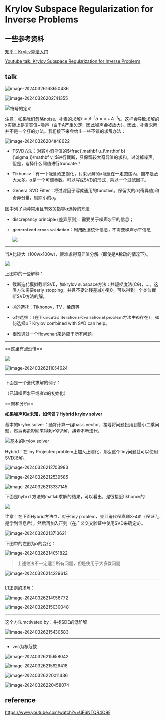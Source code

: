 

# Krylov Subspace Regularization for Inverse Problems

## 一些参考资料

[知乎：Krylov算法入门](https://zhuanlan.zhihu.com/p/644117637)

[Youtube talk: Krylov Subspace Regularization for Inverse Problems ](https://www.youtube.com/watch?v=UF6NTQR4O9E)

## talk

![image-20240326163650436](https://ossjiyaoliu.oss-cn-beijing.aliyuncs.com/uPic/image-20240326163650436.png)

![image-20240326202741355](https://ossjiyaoliu.oss-cn-beijing.aliyuncs.com/uPic/image-20240326202741355.png)

![符号的定义](https://ossjiyaoliu.oss-cn-beijing.aliyuncs.com/uPic/image-20240326202845053.png)

注意：如果我们忽略noise，朴素的求解$\hat x = A^{-1}b = x + A^{-1}\eta$。这样会导致求解的x实际上是真实值+噪声（由于A严重欠定，因此噪声会被放大）。因此，朴素求解并不是一个好的办法。我们接下来会给出一些不错的求解办法：

![image-20240326204848622](https://ossjiyaoliu.oss-cn-beijing.aliyuncs.com/uPic/image-20240326204848622.png)

+ TSVD方法：对较小奇异值的$\frac{\mathbf u_i\mathbf b}{\sigma_i}\mathbf v_i$进行截断，只保留较大奇异值的求和，过滤掉噪声。但是，选择什么阈值进行truncate？

+ Tikhonov：有一个能量的正则化，约束求解的x能量在一定范围内，而不是放大太多。$\alpha$是一个可调参数。可以写成SVD的形式，乘以一个过滤因子。
+ General SVD Filter：将过滤因子写成通用的function。保留大的$\sigma_i$(奇异值)和奇异分量，剔除小的$\sigma_i$。

图中列了两种常用且有效的指导$\alpha$选择的方法

+ discrepancy principle (差异原则)：需要关于噪声水平的信息；

+ generalized cross validation：利用数据统计信息，不需要噪声水平信息

	![](https://ossjiyaoliu.oss-cn-beijing.aliyuncs.com/uPic/image-20240326205430259.png)

---

当A比较大（100wx100w），很难求得奇异值分解（即使是A稀疏的情况下）。

![](https://ossjiyaoliu.oss-cn-beijing.aliyuncs.com/uPic/image-20240326210605637.png)

上图中的一些解释：

+ 截断迭代模拟截断SVD，如krylov subspace方法：共轭梯度法(CG)，...。这类方法需要early stopping，并且不要让残差减小到0。可以得到一个类似截断SVD方法的解。

+ $\mathcal R$的选择：Tikhonov，TV，稀疏等
+ $\alpha$的选择：（在Truncated iterations和variational problem方法中都存在）。如何选择$\alpha$？Krylov combined with SVD can help。
+ 很难通过一个flowchart来适应于所有问题。

---

==这里有点没懂==

![](https://ossjiyaoliu.oss-cn-beijing.aliyuncs.com/uPic/image-20240326210833978.png)

![image-20240326211054624](https://ossjiyaoliu.oss-cn-beijing.aliyuncs.com/uPic/image-20240326211054624.png)

---

下面是一个迭代求解的例子：

（已知噪声水平或者$\alpha$的初始化）

==图和分析==

**如果噪声和$\alpha$未知，如何做？Hybrid krylov solver**

基本的krylov solver：通常计算一组basis vector，接着将问题投用到最小二乘问题，然后再投影回来得到$x$的求解，接着不断迭代。

![基本的krylov solver](https://ossjiyaoliu.oss-cn-beijing.aliyuncs.com/uPic/image-20240326212253986.png)

Hybrid：在tiny Projected problem上加入正则化，那么这个tiny问题就可以使用SVD求解。

![image-20240326212703983](https://ossjiyaoliu.oss-cn-beijing.aliyuncs.com/uPic/image-20240326212703983.png)

![image-20240326212539585](https://ossjiyaoliu.oss-cn-beijing.aliyuncs.com/uPic/image-20240326212539585.png)

![image-20240326213337145](https://ossjiyaoliu.oss-cn-beijing.aliyuncs.com/uPic/image-20240326213337145.png)

下面是hybrid 方法的matlab求解的结果，可以看出，是很接近tikhonov的

![](https://ossjiyaoliu.oss-cn-beijing.aliyuncs.com/uPic/image-20240326213503111.png)

注意：在下面Hybrid方法中，对于tiny problem，先只迭代保真项3-4轮（保证$T_k$是学到信息后），然后再加入正则（在广义交叉验证中使用SVD来确定$\alpha$）。

![image-20240326213713621](https://ossjiyaoliu.oss-cn-beijing.aliyuncs.com/uPic/image-20240326213713621.png)

下图中的左图为$\alpha$的变化：

![image-20240326214051822](https://ossjiyaoliu.oss-cn-beijing.aliyuncs.com/uPic/image-20240326214051822.png)

> 上述做法不一定适合所有问题，但是使用于大多数问题

![image-20240326214229613](https://ossjiyaoliu.oss-cn-beijing.aliyuncs.com/uPic/image-20240326214229613.png)

----

 L1正则的求解：

![image-20240326214958772](https://ossjiyaoliu.oss-cn-beijing.aliyuncs.com/uPic/image-20240326214958772.png)

![image-20240326215030048](https://ossjiyaoliu.oss-cn-beijing.aliyuncs.com/uPic/image-20240326215030048.png)

---

这个方法motivated by：寻找SDE的低阶解

![image-20240326215430583](https://ossjiyaoliu.oss-cn-beijing.aliyuncs.com/uPic/image-20240326215430583.png)

---

+ vec为核范数

![image-20240326215658042](https://ossjiyaoliu.oss-cn-beijing.aliyuncs.com/uPic/image-20240326215658042.png)

![image-20240326215926418](https://ossjiyaoliu.oss-cn-beijing.aliyuncs.com/uPic/image-20240326215926418.png)

![image-20240326220311436](https://ossjiyaoliu.oss-cn-beijing.aliyuncs.com/uPic/image-20240326220311436.png)

![image-20240326220458074](https://ossjiyaoliu.oss-cn-beijing.aliyuncs.com/uPic/image-20240326220458074.png)



## reference

https://www.youtube.com/watch?v=UF6NTQR4O9E